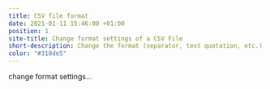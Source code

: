 ```yaml
---
title: CSV file format
date: 2021-01-11 15:46:00 +01:00
position: 1
site-title: Change format settings of a CSV File
short-description: Change the format (separator, text quotation, etc.) of a CSV file.
color: "#318de5"
---
```


change format settings...